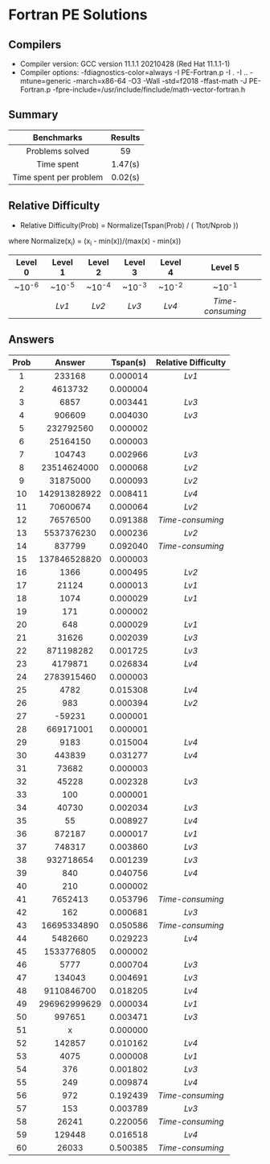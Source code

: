 # Fortran PE Solutions

## Compilers

- Compiler version: GCC version 11.1.1 20210428 (Red Hat 11.1.1-1)
- Compiler options: -fdiagnostics-color=always -I PE-Fortran.p -I . -I .. -mtune=generic -march=x86-64 -O3 -Wall -std=f2018 -ffast-math -J PE-Fortran.p -fpre-include=/usr/include/finclude/math-vector-fortran.h

## Summary

|Benchmarks|Results|
|:----:|:----:|
|Problems solved|  59|
|Time spent|     1.47(s)|
|Time spent per problem|     0.02(s)|

## Relative Difficulty

- Relative Difficulty(Prob) =  Normalize(Tspan(Prob) / ( Ttot/Nprob ))

where Normalize(x<sub>i</sub>) =  (x<sub>i</sub> - min(x))/(max(x) - min(x))

|Level 0|Level 1|Level 2|Level 3|Level 4|Level 5|
|:----:|:----:|:----:|:----:|:----:|:----:|
|~10<sup>-6</sup>|~10<sup>-5</sup>|~10<sup>-4</sup>|~10<sup>-3</sup>|~10<sup>-2</sup>|~10<sup>-1</sup>|
||_Lv1_|_Lv2_|_Lv3_|_Lv4_|_Time-consuming_|

## Answers

|Prob|Answer|Tspan(s)|Relative Difficulty|
|:----:|:----:|:----:|:----:|
|     1|              233168|  0.000014|                    _Lv1_|
|     2|             4613732|  0.000004|                         |
|     3|                6857|  0.003441|                    _Lv3_|
|     4|              906609|  0.004030|                    _Lv3_|
|     5|           232792560|  0.000002|                         |
|     6|            25164150|  0.000003|                         |
|     7|              104743|  0.002966|                    _Lv3_|
|     8|         23514624000|  0.000068|                    _Lv2_|
|     9|            31875000|  0.000093|                    _Lv2_|
|    10|        142913828922|  0.008411|                    _Lv4_|
|    11|            70600674|  0.000064|                    _Lv2_|
|    12|            76576500|  0.091388|         _Time-consuming_|
|    13|          5537376230|  0.000236|                    _Lv2_|
|    14|              837799|  0.092040|         _Time-consuming_|
|    15|        137846528820|  0.000003|                         |
|    16|                1366|  0.000495|                    _Lv2_|
|    17|               21124|  0.000013|                    _Lv1_|
|    18|                1074|  0.000029|                    _Lv1_|
|    19|                 171|  0.000002|                         |
|    20|                 648|  0.000029|                    _Lv1_|
|    21|               31626|  0.002039|                    _Lv3_|
|    22|           871198282|  0.001725|                    _Lv3_|
|    23|             4179871|  0.026834|                    _Lv4_|
|    24|          2783915460|  0.000003|                         |
|    25|                4782|  0.015308|                    _Lv4_|
|    26|                 983|  0.000394|                    _Lv2_|
|    27|              -59231|  0.000001|                         |
|    28|           669171001|  0.000001|                         |
|    29|                9183|  0.015004|                    _Lv4_|
|    30|              443839|  0.031277|                    _Lv4_|
|    31|               73682|  0.000003|                         |
|    32|               45228|  0.002328|                    _Lv3_|
|    33|                 100|  0.000001|                         |
|    34|               40730|  0.002034|                    _Lv3_|
|    35|                  55|  0.008927|                    _Lv4_|
|    36|              872187|  0.000017|                    _Lv1_|
|    37|              748317|  0.003860|                    _Lv3_|
|    38|           932718654|  0.001239|                    _Lv3_|
|    39|                 840|  0.040756|                    _Lv4_|
|    40|                 210|  0.000002|                         |
|    41|             7652413|  0.053796|         _Time-consuming_|
|    42|                 162|  0.000681|                    _Lv3_|
|    43|         16695334890|  0.050586|         _Time-consuming_|
|    44|             5482660|  0.029223|                    _Lv4_|
|    45|          1533776805|  0.000002|                         |
|    46|                5777|  0.000704|                    _Lv3_|
|    47|              134043|  0.004691|                    _Lv3_|
|    48|          9110846700|  0.018205|                    _Lv4_|
|    49|        296962999629|  0.000034|                    _Lv1_|
|    50|              997651|  0.003471|                    _Lv3_|
|    51|                   x|  0.000000|                         |
|    52|              142857|  0.010162|                    _Lv4_|
|    53|                4075|  0.000008|                    _Lv1_|
|    54|                 376|  0.001802|                    _Lv3_|
|    55|                 249|  0.009874|                    _Lv4_|
|    56|                 972|  0.192439|         _Time-consuming_|
|    57|                 153|  0.003789|                    _Lv3_|
|    58|               26241|  0.220056|         _Time-consuming_|
|    59|              129448|  0.016518|                    _Lv4_|
|    60|               26033|  0.500385|         _Time-consuming_|
